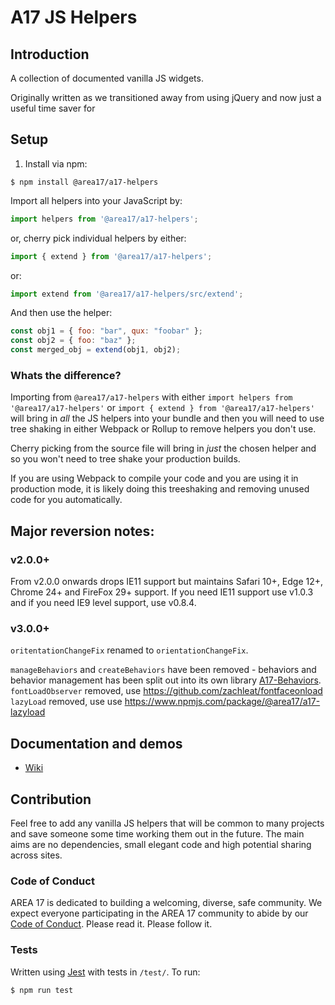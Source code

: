 # A17 JS Helpers

## Introduction

A collection of documented vanilla JS widgets.

Originally written as we transitioned away from using jQuery and now just a useful time saver for


## Setup

1. Install via npm:

```shell
$ npm install @area17/a17-helpers
```

Import all helpers into your JavaScript by:

```JavaScript
import helpers from '@area17/a17-helpers';
```

or, cherry pick individual helpers by either:

```JavaScript
import { extend } from '@area17/a17-helpers';
```

or:

```JavaScript
import extend from '@area17/a17-helpers/src/extend';
```

And then use the helper:

```JavaScript
const obj1 = { foo: "bar", qux: "foobar" };
const obj2 = { foo: "baz" };
const merged_obj = extend(obj1, obj2);
```

### Whats the difference?

Importing from `@area17/a17-helpers` with either `import helpers from '@area17/a17-helpers'` or `import { extend } from '@area17/a17-helpers'` will bring in _all_ the JS helpers into your bundle and then you will need to use tree shaking in either Webpack or Rollup to remove helpers you don't use.

Cherry picking from the source file will bring in _just_ the chosen helper and so you won't need to tree shake your production builds.

If you are using Webpack to compile your code and you are using it in production mode, it is likely doing this treeshaking and removing unused code for you automatically.

## Major reversion notes:

### v2.0.0+

From v2.0.0 onwards drops IE11 support but maintains Safari 10+, Edge 12+, Chrome 24+ and FireFox 29+ support. 
If you need IE11 support use v1.0.3 and if you need IE9 level support, use v0.8.4.

### v3.0.0+

`oritentationChangeFix` renamed to `orientationChangeFix`.

`manageBehaviors` and `createBehaviors` have been removed - behaviors and behavior management has been split out into its own library [A17-Behaviors](https://github.com/area17/a17-behaviors).
`fontLoadObserver` removed, use https://github.com/zachleat/fontfaceonload
`lazyLoad` removed, use use https://www.npmjs.com/package/@area17/a17-lazyload

## Documentation and demos

* [Wiki](https://github.com/area17/js-helpers/wiki)

## Contribution

Feel free to add any vanilla JS helpers that will be common to many projects and save someone some time working them out in the future. The main aims are no dependencies, small elegant code and high potential sharing across sites.

### Code of Conduct

AREA 17 is dedicated to building a welcoming, diverse, safe community. We expect everyone participating in the AREA 17 community to abide by our [Code of Conduct](CODE_OF_CONDUCT.md). Please read it. Please follow it.

### Tests

Written using [Jest](https://jestjs.io/) with tests in `/test/`. 
To run:

```Shell
$ npm run test
```
